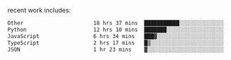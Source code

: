 
<!--<img width="1415" height="100" alt="blu" src="https://github.com/rdsilva01/rdsilva01/assets/101207588/deb060e5-d035-4f09-b511-e3f50605b207">-->

<!-- \> Enthusiastic about developing and building solutions <br>
\> Computer Science and Engineering @ UBI -->

<!-- <a href="https://www.rodrigosilva.live/">personal website</a> 🏁 -->

<!-- ![](https://komarev.com/ghpvc/?username=rdsilva01) -->

recent work includes:
<!--START_SECTION:waka-->

```txt
Other                      18 hrs 37 mins  ███████████░░░░░░░░░░░░░░   43.44 %
Python                     12 hrs 10 mins  ███████░░░░░░░░░░░░░░░░░░   28.40 %
JavaScript                 6 hrs 34 mins   ███▓░░░░░░░░░░░░░░░░░░░░░   15.33 %
TypeScript                 2 hrs 17 mins   █▒░░░░░░░░░░░░░░░░░░░░░░░   05.34 %
JSON                       1 hr 23 mins    ▓░░░░░░░░░░░░░░░░░░░░░░░░   03.24 %
```

<!--END_SECTION:waka-->

